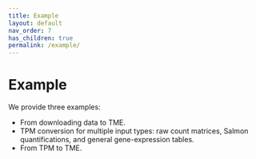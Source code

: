 ```yaml
---
title: Example
layout: default
nav_order: 7
has_children: true
permalink: /example/
---
```


# Example

We provide three examples:

- From downloading data to TME.
- TPM conversion for multiple input types: raw count matrices, Salmon quantifications, and general gene-expression tables.
- From TPM to TME.